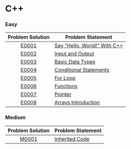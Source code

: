 # C++

### Easy

|Problem Solution|Problem Statement|
|:--------------:|-----------------|
|[E0001]|[Say "Hello, World!" With C++]|
|[E0002]|[Input and Output]|
|[E0003]|[Basic Data Types]|
|[E0004]|[Conditional Statements]|
|[E0005]|[For Loop]|
|[E0006]|[Functions]|
|[E0007]|[Pointer]|
|[E0008]|[Arrays Introduction]|

### Medium

|Problem Solution|Problem Statement|
|:--------------:|-----------------|
|[M0001]|[Inherited Code]|

[//]: # (C++)

[//]: # (Easy)

[E0001]: C++/Easy/E0001.cpp
[Say "Hello, World!" With C++]: https://www.hackerrank.com/challenges/cpp-hello-world/problem

[E0002]: Easy/E0002.cpp
[Input and Output]: https://www.hackerrank.com/challenges/cpp-input-and-output/problem

[E0003]: Easy/E0003.cpp
[Basic Data Types]: https://www.hackerrank.com/challenges/c-tutorial-basic-data-types/problem

[E0004]: Easy/E0004.cpp
[Conditional Statements]: https://www.hackerrank.com/challenges/c-tutorial-conditional-if-else/problem

[E0005]: Easy/E0005.cpp
[For Loop]: https://www.hackerrank.com/challenges/c-tutorial-for-loop/problem

[E0006]: Easy/E0006.cpp
[Functions]: https://www.hackerrank.com/challenges/c-tutorial-functions/problem

[E0007]: Easy/E0007.cpp
[Pointer]: https://www.hackerrank.com/challenges/c-tutorial-pointer/problem

[E0008]: Easy/E0008.cpp
[Arrays Introduction]: https://www.hackerrank.com/challenges/arrays-introduction/problem

[//]: # (Medium)

[M0001]: Medium/M0001.cpp
[Inherited Code]: https://www.hackerrank.com/challenges/inherited-code/problem

[//]: # (EOF)